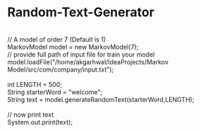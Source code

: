 # Random-Text-Generator<br>
<br>
// A model of order 7 (Default is 1)<br>
MarkovModel model = new MarkovModel(7);<br>
// provide full path of input file for train your model<br>
model.loadFile("/home/akgarhwal/IdeaProjects/Markov Model/src/com/company/input.txt");<br>
<br>
int LENGTH = 500;<br>
String starterWord = "welcome";<br>
String text = model.generateRandomText(starterWord,LENGTH);<br>
<br>
// now print text<br>
System.out.print(text);<br>
